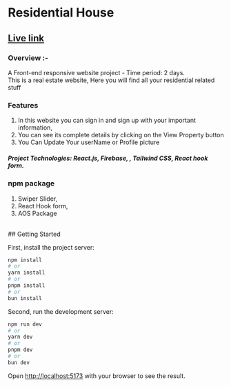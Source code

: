 

# Residential House

## [Live link](https://real-estate-residential.web.app/)

### Overview :- 
 A Front-end responsive website project - Time period: 2  days. <br>
This is a real estate website, Here you will find all your residential related stuff


### Features 
1. In this website you can sign in and sign up with your important information,
2. You can see its complete details by clicking on the View Property button
3. You Can Update Your userName or Profile picture

##### Project Technologies: React.js, Firebase, , Tailwind CSS, React hook form.


### npm package
1. Swiper Slider,
2. React Hook form,
3. AOS Package


<br> 
## Getting Started

First, install the project server:
```bash
npm install
# or
yarn install
# or
pnpm install
# or
bun install
```

Second, run the development server:

```bash
npm run dev
# or
yarn dev
# or
pnpm dev
# or
bun dev
```
Open [http://localhost:5173](http://localhost:5173) with your browser to see the result.
